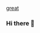 <html>
  <head>    
    <link href="https://unpkg.com/nes.css@2.3.0/css/nes.min.css" rel="stylesheet" />
  </head>
  <body>
    <a href="#" class="nes-badge">
      <span class="is-warning">great</span>
    </a>
  </body>
</hml>

### Hi there 👋

<!--
**HugoDeveloperBR/hugodeveloperbr** is a ✨ _special_ ✨ repository because its `README.md` (this file) appears on your GitHub profile.

Here are some ideas to get you started:

- 🔭 I’m currently working on ...
- 🌱 I’m currently learning ...
- 👯 I’m looking to collaborate on ...
- 🤔 I’m looking for help with ...
- 💬 Ask me about ...
- 📫 How to reach me: ...
- 😄 Pronouns: ...
- ⚡ Fun fact: ...
-->
